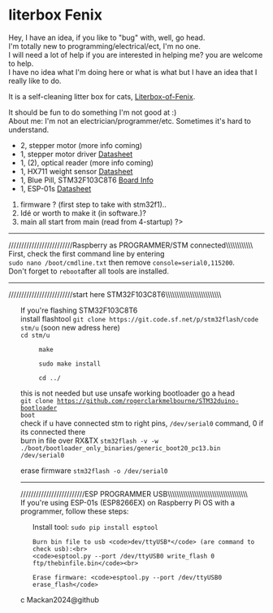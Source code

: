 <!DOCTYPE html>
<html lang="en">
<head>
    <meta charset="UTF-8">
    <meta name="viewport" content="width=device-width, initial-scale=1.0">
</head>
<body>

<h1>literbox Fenix</h1>

<p> Hey, I have an idea, if you like to "bug" with, well, go head.<br>
    I'm totally new to programming/electrical/ect, I'm no one.<br>
    I will need a lot of help if you are interested in helping me? you are welcome to help.<br>
    I have no idea what I'm doing here or what is what but I have an idea that I really like to do.

<p>It is a self-cleaning litter box for cats, <a href="https://github.com/Mackan2023/Literbox-of-Fenix/doc/">Literbox-of-Fenix</a>.</p>

<p>It should be fun to do something I'm not good at :)<br>
About me: I'm not an electrician/programmer/etc. Sometimes it's hard to understand.</p>
<ul>
    <li>2, stepper motor (more info coming)</li>
    <li>1, stepper motor driver 
<a href="https://www.pololu.com/file/0J450/a4988_DMOS_microstepping_driver_with_translator.pdf">Datasheet</a></li>
    <li>1, (2), optical reader (more info coming)</li>
    <li>1, HX711 weight sensor 
<a href="https://cdn.sparkfun.com/datasheets/Sensors/ForceFlex/hx711_english.pdf">Datasheet</a></li>
    <li>1, Blue Pill, STM32F103C8T6 
<a href="https://stm32-base.org/boards/STM32F103C8T6-Blue-Pill.html">Board Info</a></li>
    <li>1, ESP-01s 
<a href="https://www.espressif.com/sites/default/files/documentation/0a-esp8266ex_datasheet_en.pdf">Datasheet</a></li>
</ul>
<ol>
    <li>firmware ? (first step to take with stm32f1)..</li>
    <li>Idé or worth to make it (in software.)?</li>
    <li>main all start from main (read from 4-startup) ?></li>
</ol>
<hr>
<p>/////////////////////////Raspberry as PROGRAMMER/STM connected\\\\\\\\\\\\<br>
    First, check the first command line by entering<br>
    <code>sudo nano /boot/cmdline.txt</code> then remove <code>console=serial0,115200</code>.<br>
    Don't forget to <code>reboot</code>after all tools are installed.
<hr>
<p>/////////////////////////start here STM32F103C8T6\\\\\\\\\\\\\\\\\\\\\\\\\<br>
 <ul>
    If you're flashing STM32F103C8T6<br>
    install flashtool <code>git clone https://git.code.sf.net/p/stm32flash/code stm/u</code> (soon new adress here)<br>
     <code>cd stm/u<br>
     make<br>
     sudo make install<br>
     cd ../</code><br>

this is not needed but use unsafe working bootloader go a head<br>
<code>git clone https://github.com/rogerclarkmelbourne/STM32duino-bootloader boot</code><br>
check if u have connected stm to right pins, <code>/dev/serial0</code> command, 0 if its connected there<br>
burn in file over RX&TX <code>stm32flash -v -w ./boot/bootloader_only_binaries/generic_boot20_pc13.bin /dev/serial0</code>

erase firmware <code>stm32flash -o /dev/serial0</code>
<hr>
<p>/////////////////////////ESP PROGRAMMER USB\\\\\\\\\\\\\\\\\\\\\\\\\\\\\\\\\\\\<br>
    If you're using ESP-01s (ESP8266EX) on Raspberry Pi OS with a programmer, follow these steps:</p>
<ul>
    Install tool: <code>sudo pip install esptool</code><br>
    
    Burn bin file to usb <code>dev/ttyUSB*</code> (are command to check usb):<br>
    <code>esptool.py --port /dev/ttyUSB0 write_flash 0 ftp/thebinfile.bin</code><br>
    
    Erase firmware: <code>esptool.py --port /dev/ttyUSB0 erase_flash</code>
</ul>

</body>
</html>
c Mackan2024@github
